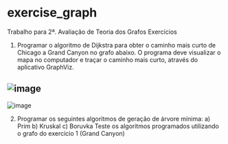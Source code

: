 # exercise_graph
Trabalho para 2ª. Avaliação de Teoria dos Grafos
Exercícios
1. Programar o algoritmo de Dijkstra para obter o caminho mais curto de Chicago a Grand
Canyon no grafo abaixo. O programa deve visualizar o mapa no computador e traçar o
caminho mais curto, através do aplicativo GraphViz.

![image](https://user-images.githubusercontent.com/78885003/221186347-83da20dc-4a14-4a46-a5e3-163ff2905ed9.png)
----
![image](https://user-images.githubusercontent.com/78885003/221186401-ad114e84-441e-4e50-9aeb-e40ba3cc930d.png)

2. Programar os seguintes algoritmos de geração de árvore mínima:
a) Prim
b) Kruskal
c) Boruvka
Teste os algoritmos programados utilizando o grafo do exercício 1 (Grand Canyon)
